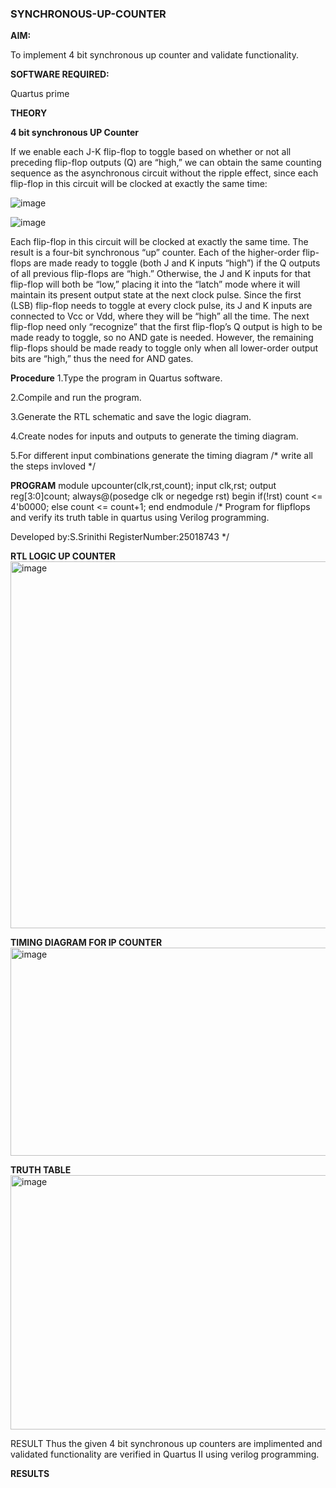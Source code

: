 ### SYNCHRONOUS-UP-COUNTER

**AIM:**

To implement 4 bit synchronous up counter and validate functionality.

**SOFTWARE REQUIRED:**

Quartus prime

**THEORY**

**4 bit synchronous UP Counter**

If we enable each J-K flip-flop to toggle based on whether or not all preceding flip-flop outputs (Q) are “high,” we can obtain the same counting sequence as the asynchronous circuit without the ripple effect, since each flip-flop in this circuit will be clocked at exactly the same time:

![image](https://github.com/naavaneetha/SYNCHRONOUS-UP-COUNTER/assets/154305477/d5db3fa0-e413-404c-b80e-b2f39d82e7e8)


![image](https://github.com/naavaneetha/SYNCHRONOUS-UP-COUNTER/assets/154305477/52cb61eb-d04b-442d-810c-31185a68410b)

Each flip-flop in this circuit will be clocked at exactly the same time.
The result is a four-bit synchronous “up” counter. Each of the higher-order flip-flops are made ready to toggle (both J and K inputs “high”) if the Q outputs of all previous flip-flops are “high.”
Otherwise, the J and K inputs for that flip-flop will both be “low,” placing it into the “latch” mode where it will maintain its present output state at the next clock pulse.
Since the first (LSB) flip-flop needs to toggle at every clock pulse, its J and K inputs are connected to Vcc or Vdd, where they will be “high” all the time.
The next flip-flop need only “recognize” that the first flip-flop’s Q output is high to be made ready to toggle, so no AND gate is needed.
However, the remaining flip-flops should be made ready to toggle only when all lower-order output bits are “high,” thus the need for AND gates.

**Procedure**
 1.Type the program in Quartus software.

2.Compile and run the program.

3.Generate the RTL schematic and save the logic diagram.

4.Create nodes for inputs and outputs to generate the timing diagram.

5.For different input combinations generate the timing diagram
/* write all the steps invloved */

**PROGRAM**
module upcounter(clk,rst,count);
input clk,rst;
output reg[3:0]count;
always@(posedge clk or negedge rst)
begin
if(!rst)
count <= 4'b0000;
else
count <= count+1;
end
endmodule
/* Program for flipflops and verify its truth table in quartus using Verilog programming. 

Developed by:S.Srinithi
RegisterNumber:25018743
*/

**RTL LOGIC UP COUNTER**
<img width="1189" height="587" alt="image" src="https://github.com/user-attachments/assets/2e38ad38-b352-404e-892b-048e9325fadb" />

**TIMING DIAGRAM FOR IP COUNTER**
<img width="1275" height="333" alt="image" src="https://github.com/user-attachments/assets/b936af99-185f-40af-99e3-e0d384f449bf" />

**TRUTH TABLE**
<img width="1275" height="407" alt="image" src="https://github.com/user-attachments/assets/c7290b4f-4719-4f2e-bf42-c59ff39ffc5f" />

RESULT
     Thus the given 4 bit synchronous up counters are implimented and validated functionality are verified in Quartus II using verilog programming.


**RESULTS**

